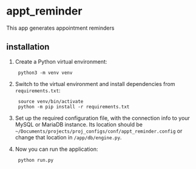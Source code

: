 # appt_reminder
This app generates appointment reminders

## installation

1. Create a Python virtual environment:

        python3 -m venv venv

2. Switch to the virtual environment and install dependencies from `requirements.txt`:

        source venv/bin/activate
        python -m pip install -r requirements.txt

3. Set up the required configuration file, with the connection info to your MySQL or MariaDB instance.  Its location should be `~/Documents/projects/proj_configs/conf/appt_reminder.config` or change that location in `/app/db/engine.py`.

4. Now you can run the application:

        python run.py

